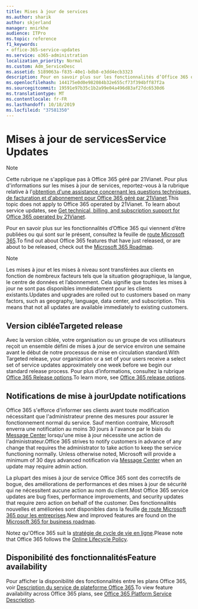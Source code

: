 ```yaml
---
title: Mises à jour de services
ms.author: sharik
author: skjerland
manager: mnirkhe
audience: ITPro
ms.topic: reference
f1_keywords:
- office-365-service-updates
ms.service: o365-administration
localization_priority: Normal
ms.custom: Adm_ServiceDesc
ms.assetid: 5189063a-f835-40e1-bdb8-e3dd4ecb3323
description: Pour en savoir plus sur les fonctionnalités d’Office 365 qui viennent d’être publiées ou qui sont sur le présent, consultez la feuille de route Microsoft 365.
ms.openlocfilehash: 144175e0d0e982084b32e655cf73f394bff87f2a
ms.sourcegitcommit: 19591e97b35c1b2a99e04a496d83af27dc6530d6
ms.translationtype: MT
ms.contentlocale: fr-FR
ms.lasthandoff: 10/18/2019
ms.locfileid: "37581350"
---
```

# <a name="service-updates"></a><span data-ttu-id="b2c2a-103">Mises à jour de services</span><span class="sxs-lookup"><span data-stu-id="b2c2a-103">Service Updates</span></span>

> [!NOTE]
> <span data-ttu-id="b2c2a-p101">Cette rubrique ne s'applique pas à Office 365 géré par 21Vianet. Pour plus d'informations sur les mises à jour de services, reportez-vous à la rubrique relative à l'[obtention d'une assistance concernant les questions techniques, de facturation et d'abonnement pour Office 365 géré par 21Vianet](http://go.microsoft.com/fwlink/?LinkID=733350&amp;clcid=0x409).</span><span class="sxs-lookup"><span data-stu-id="b2c2a-p101">This topic does not apply to Office 365 operated by 21Vianet. To learn about service updates, see [Get technical, billing, and subscription support for Office 365 operated by 21Vianet](http://go.microsoft.com/fwlink/?LinkID=733350&amp;clcid=0x409).</span></span> 
  
<span data-ttu-id="b2c2a-106">Pour en savoir plus sur les fonctionnalités d’Office 365 qui viennent d’être publiées ou qui sont sur le présent, consultez la feuille de [route Microsoft 365](https://go.microsoft.com/fwlink/?LinkId=509914).</span><span class="sxs-lookup"><span data-stu-id="b2c2a-106">To find out about Office 365 features that have just released, or are about to be released, check out the [Microsoft 365 Roadmap](https://go.microsoft.com/fwlink/?LinkId=509914).</span></span>
  
> [!NOTE]
> <span data-ttu-id="b2c2a-p102">Les mises à jour et les mises à niveau sont transférées aux clients en fonction de nombreux facteurs tels que la situation géographique, la langue, le centre de données et l’abonnement. Cela signifie que toutes les mises à jour ne sont pas disponibles immédiatement pour les clients existants.</span><span class="sxs-lookup"><span data-stu-id="b2c2a-p102">Updates and upgrades are rolled out to customers based on many factors, such as geography, language, data center, and subscription. This means that not all updates are available immediately to existing customers.</span></span> 
  
## <a name="targeted-release"></a><span data-ttu-id="b2c2a-109">Version ciblée</span><span class="sxs-lookup"><span data-stu-id="b2c2a-109">Targeted release</span></span>

<span data-ttu-id="b2c2a-110">Avec la version ciblée, votre organisation ou un groupe de vos utilisateurs reçoit un ensemble défini de mises à jour de service environ une semaine avant le début de notre processus de mise en circulation standard.</span><span class="sxs-lookup"><span data-stu-id="b2c2a-110">With Targeted release, your organization or a set of your users receive a select set of service updates approximately one week before we begin our standard release process.</span></span> <span data-ttu-id="b2c2a-111">Pour plus d’informations, consultez la rubrique [Office 365 Release options](https://docs.microsoft.com/office365/admin/manage/release-options-in-office-365?view=o365-worldwide).</span><span class="sxs-lookup"><span data-stu-id="b2c2a-111">To learn more, see [Office 365 release options](https://docs.microsoft.com/office365/admin/manage/release-options-in-office-365?view=o365-worldwide).</span></span> 
  
## <a name="update-notifications"></a><span data-ttu-id="b2c2a-112">Notifications de mise à jour</span><span class="sxs-lookup"><span data-stu-id="b2c2a-112">Update notifications</span></span>

<span data-ttu-id="b2c2a-p104">Office 365 s'efforce d'informer ses clients avant toute modification nécessitant que l'administrateur prenne des mesures pour assurer le fonctionnement normal du service. Sauf mention contraire, Microsoft enverra une notification au moins 30 jours à l'avance par le biais du [Message Center](https://docs.microsoft.com/office365/admin/manage/message-center?view=o365-worldwide) lorsqu'une mise à jour nécessite une action de l'administrateur.</span><span class="sxs-lookup"><span data-stu-id="b2c2a-p104">Office 365 strives to notify customers in advance of any change that requires the administrator to take action to keep the service functioning normally. Unless otherwise noted, Microsoft will provide a minimum of 30 days advanced notification via [Message Center](https://docs.microsoft.com/office365/admin/manage/message-center?view=o365-worldwide) when an update may require admin action.</span></span> 
  
<span data-ttu-id="b2c2a-115">La plupart des mises à jour de service Office 365 sont des correctifs de bogue, des améliorations de performances et des mises à jour de sécurité qui ne nécessitent aucune action au nom du client.</span><span class="sxs-lookup"><span data-stu-id="b2c2a-115">Most Office 365 service updates are bug fixes, performance improvements, and security updates that require zero action on behalf of the customer.</span></span> <span data-ttu-id="b2c2a-116">Des fonctionnalités nouvelles et améliorées sont disponibles dans la feuille [de route Microsoft 365 pour les entreprises](http://roadmap.office.com/).</span><span class="sxs-lookup"><span data-stu-id="b2c2a-116">New and improved features are found on the [Microsoft 365 for business roadmap](http://roadmap.office.com/).</span></span>
  
<span data-ttu-id="b2c2a-117">Notez qu'Office 365 suit la [stratégie de cycle de vie en ligne](https://support.microsoft.com/lifecycle#gp/osslpolicy).</span><span class="sxs-lookup"><span data-stu-id="b2c2a-117">Please note that Office 365 follows the [Online Lifecycle Policy](https://support.microsoft.com/lifecycle#gp/osslpolicy).</span></span>
  
## <a name="feature-availability"></a><span data-ttu-id="b2c2a-118">Disponibilité des fonctionnalités</span><span class="sxs-lookup"><span data-stu-id="b2c2a-118">Feature availability</span></span>

<span data-ttu-id="b2c2a-119">Pour afficher la disponibilité des fonctionnalités entre les plans Office 365, voir [Description du service de plateforme Office 365](office-365-platform-service-description.md).</span><span class="sxs-lookup"><span data-stu-id="b2c2a-119">To view feature availability across Office 365 plans, see [Office 365 Platform Service Description](office-365-platform-service-description.md).</span></span>
  

